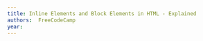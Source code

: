```yaml
---
title: Inline Elements and Block Elements in HTML - Explained
authors:  FreeCodeCamp
year: 
---
```


